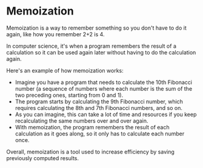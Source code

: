 # Memoization

Memoization is a way to remember something so you don't have to do it again, like how you remember 2+2 is 4. 

In computer science, it's when a program remembers the result of a calculation so it can be used again later without having to do the calculation again.

Here's an example of how memoization works:

- Imagine you have a program that needs to calculate the 10th Fibonacci number (a sequence of numbers where each number is the sum of the two preceding ones, starting from 0 and 1).
- The program starts by calculating the 9th Fibonacci number, which requires calculating the 8th and 7th Fibonacci numbers, and so on.
- As you can imagine, this can take a lot of time and resources if you keep recalculating the same numbers over and over again.
- With memoization, the program remembers the result of each calculation as it goes along, so it only has to calculate each number once.

Overall, memoization is a tool used to increase efficiency by saving previously computed results.
